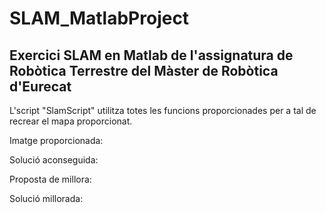 # SLAM_MatlabProject

## Exercici SLAM en Matlab de l'assignatura de Robòtica Terrestre del Màster de Robòtica d'Eurecat

L'script "SlamScript" utilitza totes les funcions proporcionades per a tal de recrear el mapa proporcionat.

Imatge proporcionada:

Solució aconseguida:

Proposta de millora:

Solució millorada:
